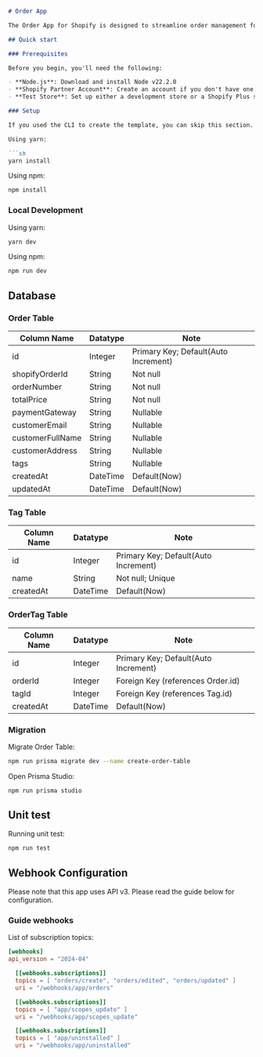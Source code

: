 ```markdown
# Order App

The Order App for Shopify is designed to streamline order management for merchants by integrating seamlessly with the store's webhook. It captures and stores orders efficiently, providing a system to track and tag orders, and enabling easy data export for detailed analysis.

## Quick start

### Prerequisites

Before you begin, you'll need the following:

- **Node.js**: Download and install Node v22.2.0
- **Shopify Partner Account**: Create an account if you don't have one.
- **Test Store**: Set up either a development store or a Shopify Plus sandbox store for testing your app.

### Setup

If you used the CLI to create the template, you can skip this section.

Using yarn:

```sh
yarn install
```

Using npm:

```sh
npm install
```

### Local Development

Using yarn:

```sh
yarn dev
```

Using npm:

```sh
npm run dev
```

## Database

### Order Table

| Column Name      | Datatype | Note                             |
|------------------|----------|----------------------------------|
| id               | Integer  | Primary Key; Default(Auto Increment) |
| shopifyOrderId   | String   | Not null                         |
| orderNumber      | String   | Not null                         |
| totalPrice       | String   | Not null                         |
| paymentGateway   | String   | Nullable                         |
| customerEmail    | String   | Nullable                         |
| customerFullName | String   | Nullable                         |
| customerAddress  | String   | Nullable                         |
| tags             | String   | Nullable                         |
| createdAt        | DateTime | Default(Now)                     |
| updatedAt        | DateTime | Default(Now)                     |

### Tag Table

| Column Name | Datatype | Note                             |
|-------------|----------|----------------------------------|
| id          | Integer  | Primary Key; Default(Auto Increment) |
| name        | String   | Not null; Unique                 |
| createdAt   | DateTime | Default(Now)                     |

### OrderTag Table

| Column Name | Datatype | Note                             |
|-------------|----------|----------------------------------|
| id          | Integer  | Primary Key; Default(Auto Increment) |
| orderId     | Integer  | Foreign Key (references Order.id) |
| tagId       | Integer  | Foreign Key (references Tag.id)  |
| createdAt   | DateTime | Default(Now)                     |

### Migration

Migrate Order Table:

```sh
npm run prisma migrate dev --name create-order-table
```

Open Prisma Studio:

```sh
npm run prisma studio
```

## Unit test

Running unit test:

```sh
npm run test
```

## Webhook Configuration

Please note that this app uses API v3. Please read the guide below for configuration.

### Guide webhooks

List of subscription topics:

```toml
[webhooks]
api_version = "2024-04"

  [[webhooks.subscriptions]]
  topics = [ "orders/create", "orders/edited", "orders/updated" ]
  uri = "/webhooks/app/orders"

  [[webhooks.subscriptions]]
  topics = [ "app/scopes_update" ]
  uri = "/webhooks/app/scopes_update"

  [[webhooks.subscriptions]]
  topics = [ "app/uninstalled" ]
  uri = "/webhooks/app/uninstalled"
```

